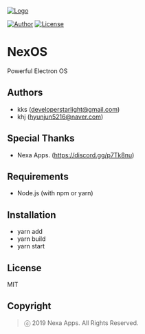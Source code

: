 [![Logo](https://i.ibb.co/HdPHcLp/nex.png)](https://github.com/NexaApps/NexOS)

[![Author](https://img.shields.io/badge/author-kks&khj-blue.svg)](https://github.com/khjkr)
[![License](https://img.shields.io/github/license/NexaApps/NexOS.svg)](https://github.com/NexaApps/NexOS/blob/master/LICENSE)
# NexOS
Powerful Electron OS

## Authors
- kks (<developerstarlight@gmail.com>)
- khj (<hyunjun5216@naver.com>)

## Special Thanks
- Nexa Apps. (<https://discord.gg/p7Tk8nu>)

## Requirements
- Node.js (with npm or yarn)

## Installation
- yarn add
- yarn build
- yarn start

## License
MIT

## Copyright
> ⓒ 2019 Nexa Apps. All Rights Reserved.
